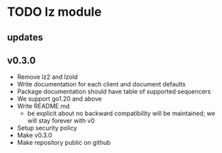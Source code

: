 # TODO lz module

## updates

## v0.3.0

* Remove lz2 and lzold
* Write documentation for each client and document defaults
* Package documentation should have table of supported sequencers
* We support go1.20 and above
* Write README.md
  - be explicit about no backward compatibility will be maintained; we
    will stay forever with v0
* Setup security policy
* Make v0.3.0
* Make repository public on github
